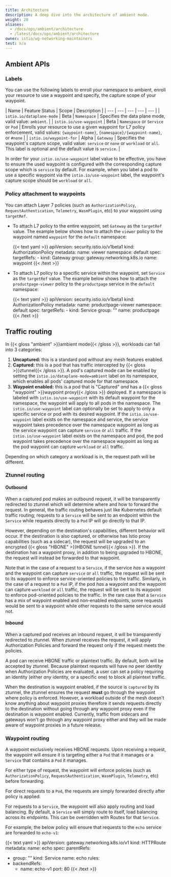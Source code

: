 ```yaml
---
title: Architecture
description: A deep dive into the architecture of ambient mode.
weight: 20
aliases:
  - /docs/ops/ambient/architecture
  - /latest/docs/ops/ambient/architecture
owner: istio/wg-networking-maintainers
test: n/a
---
```


## Ambient APIs

### Labels

You can use the following labels to enroll your namespace to ambient, enroll your resource to use a waypoint and specify, the capture scope of your waypoint.

|  Name  | Feature Status | Scope | Description |
| --- | --- | --- | --- | --- |
| `istio.io/dataplane-mode` | Beta | `Namespace` |  Specifies the data plane mode, valid value: `ambient`. |
| `istio.io/use-waypoint` | Beta | `Namespace` or `Service` or `Pod` | Enrolls your resource to use a given waypoint for L7 policy enforcement, valid values: `{waypoint-name}`, `{namespace}/{waypoint-name}`, or `#none` |
| `istio.io/waypoint-for` | Alpha | `Gateway` | Specifies the waypoint's capture scope, valid value: `service` or `none` or `workload` or `all`. This label is optional and the default value is `service`. |

In order for your `istio.io/use-waypoint` label value to be effective, you have to ensure the used waypoint is configured with the corresponding capture scope which is `service` by default. For example, when you label a pod to use a specific waypoint via the `istio.io/use-waypoint` label, the waypoint's capture scope should be `workload` or `all`.

### Policy attachment to waypoints

You can attach Layer 7 policies (such as `AuthorizationPolicy`, `RequestAuthentication`, `Telemetry`, `WasmPlugin`, etc) to your waypoint using `targetRef`.

- To attach L7 policy to the entire waypoint, set `Gateway` as the `targetRef` value. The example below shows how to attach the `viewer` policy
to the waypoint named `waypoint` for the `default` namespace:

    {{< text yaml >}}
    apiVersion: security.istio.io/v1beta1
    kind: AuthorizationPolicy
    metadata:
      name: viewer
      namespace: default
    spec:
      targetRefs:
      - kind: Gateway
        group: gateway.networking.k8s.io
        name: waypoint
    {{< /text >}}

- To attach L7 policy to a specific service within the waypoint, set `Service` as the `targetRef` value. The example below shows how to attach
the `productpage-viewer` policy to the `productpage` service in the `default` namespace:

    {{< text yaml >}}
    apiVersion: security.istio.io/v1beta1
    kind: AuthorizationPolicy
    metadata:
      name: productpage-viewer
      namespace: default
    spec:
      targetRefs:
      - kind: Service
        group: ""
        name: productpage
    {{< /text >}}

## Traffic routing

In {{< gloss "ambient" >}}ambient mode{{< /gloss >}}, workloads can fall into 3 categories:
1. **Uncaptured:** this is a standard pod without any mesh features enabled.
1. **Captured:** this is a pod that has traffic intercepted by {{< gloss >}}ztunnel{{< /gloss >}}. A pod's captured mode can be enabled by setting the `istio.io/dataplane-mode=ambient` label on its namespace, which enables all pods' captured mode for that namespace.
1. **Waypoint enabled:** this is a pod that is "Captured" *and* has a {{< gloss "waypoint" >}}waypoint proxy{{< /gloss >}} deployed.
  If a namespace is labeled with `istio.io/use-waypoint` with its default waypoint for the namespace, the waypoint will apply to all pods in the namespace.
  The `istio.io/use-waypoint` label can optionally be set to apply to only a specific service or pod with its desired waypoint.
  If the `istio.io/use-waypoint` label exists on the namespace and service, the service waypoint takes precedence over the namespace waypoint as long as the service waypoint can capture `service` or `all` traffic.
  If the `istio.io/use-waypoint` label exists on the namespace and pod, the pod waypoint takes precedence over the namespace waypoint as long as the pod waypoint can capture `workload` or `all` traffic.

Depending on which category a workload is in, the request path will be different.

### Ztunnel routing

#### Outbound

When a captured pod makes an outbound request, it will be transparently redirected to ztunnel which will determine where and how to forward the request.
In general, the traffic routing behaves just like Kubernetes default traffic routing;
requests to a `Service` will be sent to an endpoint within the `Service` while requests directly to a `Pod` IP will go directly to that IP.

However, depending on the destination's capabilities, different behavior will occur.
If the destination is also captured, or otherwise has Istio proxy capabilities (such as a sidecar), the request will be upgraded to an encrypted {{< gloss "HBONE" >}}HBONE tunnel{{< /gloss >}}.
If the destination has a waypoint proxy, in addition to being upgraded to HBONE, the request will instead be forwarded to that waypoint.

Note that in the case of a request to a `Service`, if the service *has* a waypoint and the waypoint can capture `service` or `all` traffic, the request will be sent to its waypoint to enforce service-oriented policies to the traffic.
Similarly, in the case of a request to a `Pod` IP, if the pod *has* a waypoint and the waypoint can capture `workload` or `all` traffic, the request will be sent to its waypoint to enforce pod-oriented policies to the traffic.
In the rare case that a `Service` has a mix of waypoint enabled and non-enabled endpoints, some requests would be sent to a waypoint while other requests to the same service would not.

#### Inbound

When a captured pod receives an inbound request, it will be transparently redirected to ztunnel.
When ztunnel receives the request, it will apply Authorization Policies and forward the request only if the request meets the policies.

A pod can receive HBONE traffic or plaintext traffic.
By default, both will be accepted by ztunnel.
Because plaintext requests will have no peer identity when Authorization Policies are evaluated,
a user can set a policy requiring an identity (either *any* identity, or a specific one) to block all plaintext traffic.

When the destination is waypoint enabled, if the source is `captured` by its ztunnel, the ztunnel ensures the request **must** go through
the waypoint where policy is enforced. However, a workload outside of the mesh doesn't know anything about waypoint proxies therefore it sends
requests directly to the destination without going through any waypoint proxy even if the destination is waypoint enabled.
Currently, traffic from sidecars and gateways won't go through any waypoint proxy either and they will be made aware of waypoint proxies
in a future release.

### Waypoint routing

A waypoint exclusively receives HBONE requests.
Upon receiving a request, the waypoint will ensure it is targeting either a `Pod` that it manages or a `Service` that contains a `Pod` it manages.

For either type of request, the waypoint will enforce policies (such as `AuthorizationPolicy`, `RequestAuthentication`, `WasmPlugin`, `Telemetry`, etc) before forwarding.

For direct requests to a `Pod`, the requests are simply forwarded directly after policy is applied.

For requests to a `Service`, the waypoint will also apply routing and load balancing.
By default, a `Service` will simply route to itself, load balancing across its endpoints.
This can be overridden with Routes for that `Service`.

For example, the below policy will ensure that requests to the `echo` service are forwarded to `echo-v1`:

{{< text yaml >}}
apiVersion: gateway.networking.k8s.io/v1
kind: HTTPRoute
metadata:
  name: echo
spec:
  parentRefs:
  - group: ""
    kind: Service
    name: echo
  rules:
  - backendRefs:
    - name: echo-v1
      port: 80
{{< /text >}}
